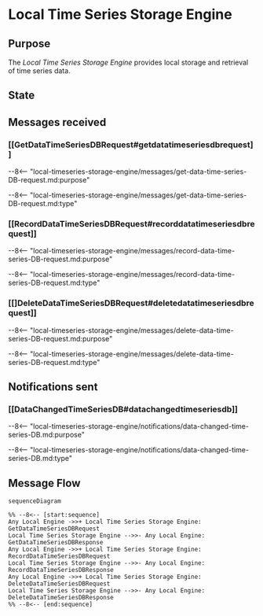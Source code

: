 <div class="engine" markdown>


# Local Time Series Storage Engine

## Purpose

The *Local Time Series Storage Engine* provides local storage and retrieval of time series data.

## State

## Messages received

### [[GetDataTimeSeriesDBRequest#getdatatimeseriesdbrequest]]

--8<-- "local-timeseries-storage-engine/messages/get-data-time-series-DB-request.md:purpose"

--8<-- "local-timeseries-storage-engine/messages/get-data-time-series-DB-request.md:type"

### [[RecordDataTimeSeriesDBRequest#recorddatatimeseriesdbrequest]]

--8<-- "local-timeseries-storage-engine/messages/record-data-time-series-DB-request.md:purpose"

--8<-- "local-timeseries-storage-engine/messages/record-data-time-series-DB-request.md:type"

### [[]DeleteDataTimeSeriesDBRequest#deletedatatimeseriesdbrequest]]

--8<-- "local-timeseries-storage-engine/messages/delete-data-time-series-DB-request.md:purpose"

--8<-- "local-timeseries-storage-engine/messages/delete-data-time-series-DB-request.md:type"

## Notifications sent

### [[DataChangedTimeSeriesDB#datachangedtimeseriesdb]]

--8<-- "local-timeseries-storage-engine/notifications/data-changed-time-series-DB.md:purpose"

--8<-- "local-timeseries-storage-engine/notifications/data-changed-time-series-DB.md:type"

## Message Flow


<!-- --8<-- [start:messages] -->
```mermaid
sequenceDiagram
 
%% --8<-- [start:sequence]
Any Local Engine ->>+ Local Time Series Storage Engine: GetDataTimeSeriesDBRequest
Local Time Series Storage Engine -->>- Any Local Engine: GetDataTimeSeriesDBResponse
Any Local Engine ->>+ Local Time Series Storage Engine: RecordDataTimeSeriesDBRequest
Local Time Series Storage Engine -->>- Any Local Engine: RecordDataTimeSeriesDBResponse
Any Local Engine ->>+ Local Time Series Storage Engine: DeleteDataTimeSeriesDBRequest
Local Time Series Storage Engine -->>- Any Local Engine: DeleteDataTimeSeriesDBResponse
%% --8<-- [end:sequence]
```
<!-- --8<-- [end:messages] -->

</div>